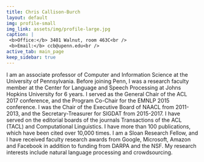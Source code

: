 ```yaml
---
title: Chris Callison-Burch
layout: default
img: profile-small
img_link: assets/img/profile-large.jpg
caption: |
 <b>Office:</b> 3401 Walnut, room 463C<br />
 <b>Email:</b> ccb@upenn.edu<br />
active_tab: main_page 
keep_sidebar: true 
---
```

I am an associate professor of Computer and Information Science at the University of Pennsylvania.  Before joining Penn, I was a research faculty member at the Center for Language and Speech Processing at Johns Hopkins University for 6 years. I served as the General Chair of the ACL 2017 conference, and the Program Co-Chair for the EMNLP 2015 conference. I was the Chair of the Executive Board of NAACL from 2011-2013, and the Secretary-Treasurer for SIGDAT from 2015-2017.  I have served on the editorial boards of the journals Transactions of the ACL (TACL) and Computational Linguistics.   I have more than 100 publications, which have been cited over 10,000 times.  I am a Sloan Research Fellow, and I have received faculty research awards from Google, Microsoft, Amazon and Facebook in addition to funding from DARPA and the NSF.  My research interests include natural language processing and crowdsourcing. 

